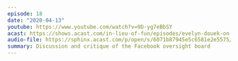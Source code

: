 ```yaml
---
episode: 18
date: "2020-04-13"
youtube: https://www.youtube.com/watch?v=9D-yg7eBbSY
acast: https://shows.acast.com/in-lieu-of-fun/episodes/evelyn-douek-on-the-facebook-oversight-board-april-13-2020
audio-file: https://sphinx.acast.com/p/open/s/6071b87945e5c6581e2e5575/e/61095a0004d6000013ca1c69/media.mp3
summary: Discussion and critique of the Facebook oversight board
---
```

